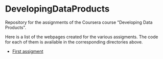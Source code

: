 # DevelopingDataProducts
Repository for the assignments of the Coursera course "Developing Data Products".

Here is a list of the webpages created for the various assigments. The code for each of them is available in the corresponding directories above.

- <a href="https://matteo-tommasini.github.io/DevelopingDataProducts/assignment_1/index.html" target="_blank">First assigment</a>



